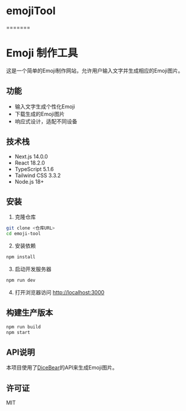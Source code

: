 # emojiTool
=======
# Emoji 制作工具

这是一个简单的Emoji制作网站，允许用户输入文字并生成相应的Emoji图片。

## 功能

- 输入文字生成个性化Emoji
- 下载生成的Emoji图片
- 响应式设计，适配不同设备

## 技术栈

- Next.js 14.0.0
- React 18.2.0
- TypeScript 5.1.6
- Tailwind CSS 3.3.2
- Node.js 18+

## 安装

1. 克隆仓库
```bash
git clone <仓库URL>
cd emoji-tool
```

2. 安装依赖
```bash
npm install
```

3. 启动开发服务器
```bash
npm run dev
```

4. 打开浏览器访问 [http://localhost:3000](http://localhost:3000)

## 构建生产版本

```bash
npm run build
npm start
```

## API说明

本项目使用了[DiceBear](https://www.dicebear.com/)的API来生成Emoji图片。

## 许可证

MIT